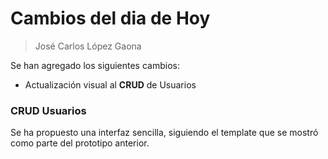 # Cambios del dia de Hoy
> José Carlos López Gaona

Se han agregado los siguientes cambios:

+ Actualización visual al **CRUD** de Usuarios

### CRUD Usuarios

Se ha propuesto una interfaz sencilla, siguiendo el template que se mostró como parte del prototipo anterior.